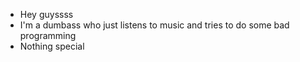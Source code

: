 - Hey guyssss
- I'm a dumbass who just listens to music and tries to do some bad programming
- Nothing special

<!---
Chorwacjen/Chorwacjen is a ✨ special ✨ repository because its `README.md` (this file) appears on your GitHub profile.
You can click the Preview link to take a look at your changes.
--->
